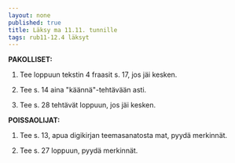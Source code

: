 ```yaml
---
layout: none
published: true
title: Läksy ma 11.11. tunnille
tags: rub11-12.4 läksyt
---
```

**PAKOLLISET:**

1. Tee loppuun tekstin 4 fraasit s. 17, jos jäi kesken.

2. Tee s. 14 aina "käännä"-tehtävään asti.

3. Tee s. 28 tehtävät loppuun, jos jäi kesken.

**POISSAOLIJAT:**

1. Tee s. 13, apua digikirjan teemasanatosta mat, pyydä merkinnät.

2. Tee s. 27 loppuun, pyydä merkinnät.
